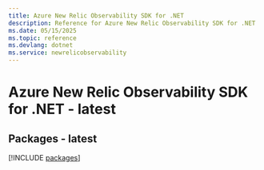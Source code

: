 ```yaml
---
title: Azure New Relic Observability SDK for .NET
description: Reference for Azure New Relic Observability SDK for .NET
ms.date: 05/15/2025
ms.topic: reference
ms.devlang: dotnet
ms.service: newrelicobservability
---
```

# Azure New Relic Observability SDK for .NET - latest
## Packages - latest
[!INCLUDE [packages](new-relic-observability-index.md)]